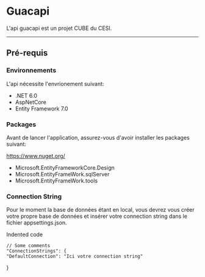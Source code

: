 # Guacapi

L'api guacapi est un projet CUBE du CESI.


___


## Pré-requis

### Environnements

L'api nécessite l'envrionement suivant:

+ .NET 6.0
+ AspNetCore
+ Entity Framework 7.0


### Packages

Avant de lancer l'application, assurez-vous d'avoir installer les packages suivant:

https://www.nuget.org/

+ Microsoft.EntityFrameworkCore.Design
+ Microsoft.EntityFrameWork.sqlServer
+ Microsoft.EntityFrameWork.tools

### Connection String

Pour le moment la base de données étant en local, vous devrez vous créer votre propre base de données et insérer votre connection string dans le fichier appsettings.json.

Indented code

    // Some comments
    "ConnectionStrings": {
    "DefaultConnection": "Ici votre connection string"
  }


